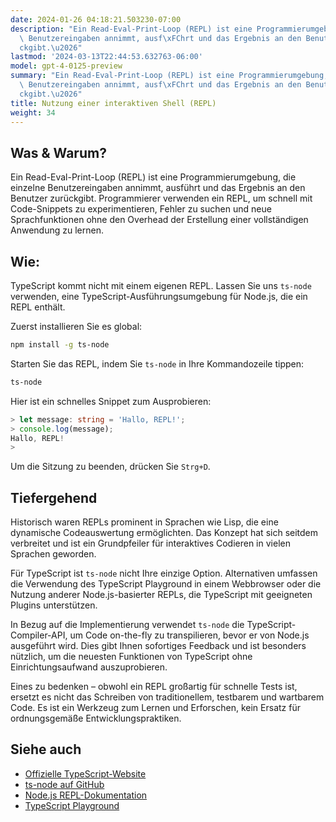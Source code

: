 ```yaml
---
date: 2024-01-26 04:18:21.503230-07:00
description: "Ein Read-Eval-Print-Loop (REPL) ist eine Programmierumgebung, die einzelne\
  \ Benutzereingaben annimmt, ausf\xFChrt und das Ergebnis an den Benutzer zur\xFC\
  ckgibt.\u2026"
lastmod: '2024-03-13T22:44:53.632763-06:00'
model: gpt-4-0125-preview
summary: "Ein Read-Eval-Print-Loop (REPL) ist eine Programmierumgebung, die einzelne\
  \ Benutzereingaben annimmt, ausf\xFChrt und das Ergebnis an den Benutzer zur\xFC\
  ckgibt.\u2026"
title: Nutzung einer interaktiven Shell (REPL)
weight: 34
---
```


## Was & Warum?
Ein Read-Eval-Print-Loop (REPL) ist eine Programmierumgebung, die einzelne Benutzereingaben annimmt, ausführt und das Ergebnis an den Benutzer zurückgibt. Programmierer verwenden ein REPL, um schnell mit Code-Snippets zu experimentieren, Fehler zu suchen und neue Sprachfunktionen ohne den Overhead der Erstellung einer vollständigen Anwendung zu lernen.

## Wie:
TypeScript kommt nicht mit einem eigenen REPL. Lassen Sie uns `ts-node` verwenden, eine TypeScript-Ausführungsumgebung für Node.js, die ein REPL enthält.

Zuerst installieren Sie es global:
```bash
npm install -g ts-node
```

Starten Sie das REPL, indem Sie `ts-node` in Ihre Kommandozeile tippen:
```bash
ts-node
```

Hier ist ein schnelles Snippet zum Ausprobieren:
```TypeScript
> let message: string = 'Hallo, REPL!';
> console.log(message);
Hallo, REPL!
>
```
Um die Sitzung zu beenden, drücken Sie `Strg+D`.

## Tiefergehend
Historisch waren REPLs prominent in Sprachen wie Lisp, die eine dynamische Codeauswertung ermöglichten. Das Konzept hat sich seitdem verbreitet und ist ein Grundpfeiler für interaktives Codieren in vielen Sprachen geworden.

Für TypeScript ist `ts-node` nicht Ihre einzige Option. Alternativen umfassen die Verwendung des TypeScript Playground in einem Webbrowser oder die Nutzung anderer Node.js-basierter REPLs, die TypeScript mit geeigneten Plugins unterstützen.

In Bezug auf die Implementierung verwendet `ts-node` die TypeScript-Compiler-API, um Code on-the-fly zu transpilieren, bevor er von Node.js ausgeführt wird. Dies gibt Ihnen sofortiges Feedback und ist besonders nützlich, um die neuesten Funktionen von TypeScript ohne Einrichtungsaufwand auszuprobieren.

Eines zu bedenken – obwohl ein REPL großartig für schnelle Tests ist, ersetzt es nicht das Schreiben von traditionellem, testbarem und wartbarem Code. Es ist ein Werkzeug zum Lernen und Erforschen, kein Ersatz für ordnungsgemäße Entwicklungspraktiken.

## Siehe auch
- [Offizielle TypeScript-Website](https://www.typescriptlang.org/)
- [ts-node auf GitHub](https://github.com/TypeStrong/ts-node)
- [Node.js REPL-Dokumentation](https://nodejs.org/api/repl.html)
- [TypeScript Playground](https://www.typescriptlang.org/play)
